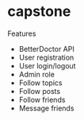 # capstone

Features
- BetterDoctor API
- User registration
- User login/logout
- Admin role
- Follow topics
- Follow posts
- Follow friends 
- Message friends